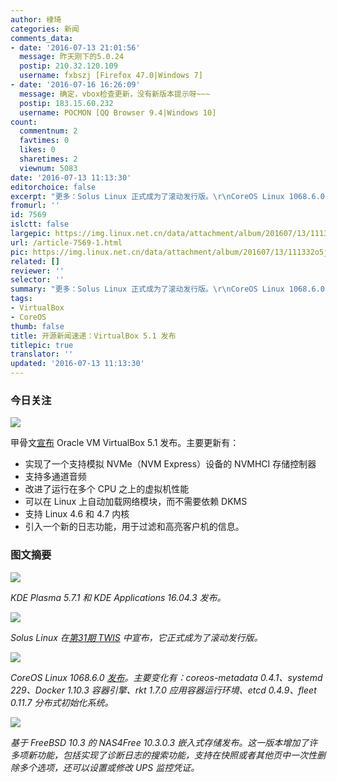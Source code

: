 ```yaml
---
author: 棣琦
categories: 新闻
comments_data:
- date: '2016-07-13 21:01:56'
  message: 昨天刚下的5.0.24
  postip: 210.32.120.109
  username: fxbszj [Firefox 47.0|Windows 7]
- date: '2016-07-16 16:26:09'
  message: 确定，vbox检查更新，没有新版本提示呀~~~
  postip: 183.15.60.232
  username: POCMON [QQ Browser 9.4|Windows 10]
count:
  commentnum: 2
  favtimes: 0
  likes: 0
  sharetimes: 2
  viewnum: 5083
date: '2016-07-13 11:13:30'
editorchoice: false
excerpt: "更多：Solus Linux 正式成为了滚动发行版。\r\nCoreOS Linux 1068.6.0 发布。"
fromurl: ''
id: 7569
islctt: false
largepic: https://img.linux.net.cn/data/attachment/album/201607/13/111332o5jfe7w299xre9er.jpg
url: /article-7569-1.html
pic: https://img.linux.net.cn/data/attachment/album/201607/13/111332o5jfe7w299xre9er.jpg.thumb.jpg
related: []
reviewer: ''
selector: ''
summary: "更多：Solus Linux 正式成为了滚动发行版。\r\nCoreOS Linux 1068.6.0 发布。"
tags:
- VirtualBox
- CoreOS
thumb: false
title: 开源新闻速递：VirtualBox 5.1 发布
titlepic: true
translator: ''
updated: '2016-07-13 11:13:30'
---
```


### 今日关注


![](https://img.linux.net.cn/data/attachment/album/201607/13/111332o5jfe7w299xre9er.jpg)


甲骨文[宣布](https://blogs.oracle.com/virtualization/entry/oracle_vm_virtualbox_5_14) Oracle VM VirtualBox 5.1 发布。主要更新有：


* 实现了一个支持模拟 NVMe（NVM Express）设备的 NVMHCI 存储控制器
* 支持多通道音频
* 改进了运行在多个 CPU 之上的虚拟机性能
* 可以在 Linux 上自动加载网络模块，而不需要依赖 DKMS
* 支持 Linux 4.6 和 4.7 内核
* 引入一个新的日志功能，用于过滤和高亮客户机的信息。


### 图文摘要


![](https://img.linux.net.cn/data/attachment/album/201607/13/110350mqxdyxqgpo0fi0vm.jpg)


*KDE Plasma 5.7.1 和 KDE Applications 16.04.3 发布。*


![](https://img.linux.net.cn/data/attachment/album/201607/13/110607c5a4pd0gztb1aod5.jpg)


*Solus Linux 在[第31期 TWIS](https://solus-project.com/2016/07/10/this-week-in-solus-install-31/) 中宣布，它正式成为了滚动发行版。*


![](https://img.linux.net.cn/data/attachment/album/201607/13/110904ozt4liwo11ud11ou.jpg)


*CoreOS Linux 1068.6.0 [发布](https://coreos.com/releases/#1068.6.0)。主要变化有：coreos-metadata 0.4.1、systemd 229、Docker 1.10.3 容器引擎、rkt 1.7.0 应用容器运行环境、etcd 0.4.9、fleet 0.11.7 分布式初始化系统。*


![](https://img.linux.net.cn/data/attachment/album/201607/13/111232bw89m4ddqwnsudqf.jpg)


*基于 FreeBSD 10.3 的 NAS4Free 10.3.0.3 嵌入式存储发布。这一版本增加了许多项新功能，包括实现了诊断日志的搜索功能，支持在快照或者其他页中一次性删除多个选项，还可以设置或修改 UPS 监控凭证。*